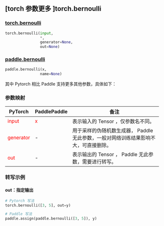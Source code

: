 ## [torch 参数更多 ]torch.bernoulli

### [torch.bernoulli](https://pytorch.org/docs/stable/generated/torch.bernoulli.html?highlight=bernoulli#torch.bernoulli)

```python
torch.bernoulli(input,
                *,
                generator=None,
                out=None)
```

### [paddle.bernoulli](https://www.paddlepaddle.org.cn/documentation/docs/zh/api/paddle/bernoulli_cn.html#bernoulli)

```python
paddle.bernoulli(x,
                name=None)
```

其中 Pytorch 相比 Paddle 支持更多其他参数，具体如下：

### 参数映射
| PyTorch       | PaddlePaddle | 备注                                                   |
| ------------- | ------------ | ------------------------------------------------------ |
| <font color='red'>input</font>| <font color='red'>x</font> | 表示输入的 Tensor ，仅参数名不同。  |
| <font color='red'>generator</font>  | -  | 用于采样的伪随机数生成器， Paddle 无此参数，一般对网络训练结果影响不大，可直接删除。 |
| <font color='red'>out</font> | -  | 表示输出的 Tensor ， Paddle 无此参数，需要进行转写。    |



### 转写示例
#### out：指定输出
```python
# Pytorch 写法
torch.bernoulli([3, 5], out=y)

# Paddle 写法
paddle.assign(paddle.bernoulli([3, 5]), y)
```
